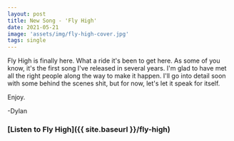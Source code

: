 ```yaml
---
layout: post
title: New Song - 'Fly High'
date: 2021-05-21
image: 'assets/img/fly-high-cover.jpg'
tags: single 
---
```


Fly High is finally here. What a ride it's been to get here. As some of you know, it's the first song I've released in several years. I'm glad to have met all the right people along the way to make it happen. I'll go into detail soon with some behind the scenes shit, but for now, let's let it speak for itself. 

Enjoy. 

-Dylan

### [Listen to Fly High]({{ site.baseurl }}/fly-high)